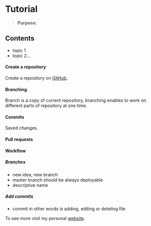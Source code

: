 # Tutorial
>**Purpose:**

## Contents
- topic 1
- topic 2...

#### Create a repository
Create a repository on [GitHub](www.github.com).

#### Branching
Branch is a copy of current repository, branching enables to work on different parts of repository at one time.

#### Commits
Saved changes.

#### Pull requests

#### Workflow
##### Branches
- new idea, new branch
- master branch should be always deployable
- descriptive name
##### Add commits
- commit in other words is adding, editing or deleting file 

To see more visit my personal [website](http://prichodko.github.io).
